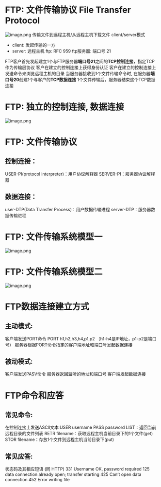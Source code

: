# FTP: 文件传输协议 File Transfer Protocol
![image.png](https://picgo-1310230783.cos.ap-chengdu.myqcloud.com/obsidian/202303232038967.png)
传输文件到远程主机/从远程主机下载文件
client/server模式
- client: 发起传输的一方
- server: 远程主机
ftp: RFC 959
ftp服务器: 端口号 21

FTP客户首先发起建立1个与FTP服务器**端口号21**之间的**TCP控制连接**，指定TCP作为传输层协议
客户在建立的控制连接上获得身份认证
客户在建立的控制连接上发送命令来浏览远程主机的目录
当服务器接收到1个文件传输命令时, 在服务器**端口号20**创建1个与客户的**TCP数据连接**
1个文件传输后，服务器结束这个TCP数据连接
# FTP: 独立的控制连接, 数据连接
![image.png](https://picgo-1310230783.cos.ap-chengdu.myqcloud.com/obsidian/202303232039585.png)
#  FTP: 文件传输协议
## 控制连接：
USER-PI(protocol interpreter)：用户协议解释器
SERVER-PI：服务器协议解释器
## 数据连接：
user-DTP(Data Transfer Process)：用户数据传输进程
server-DTP：服务器数据传输进程
# FTP: 文件传输系统模型一
![image.png](https://picgo-1310230783.cos.ap-chengdu.myqcloud.com/obsidian/202303232040689.png)
#  FTP: 文件传输系统模型二
![image.png](https://picgo-1310230783.cos.ap-chengdu.myqcloud.com/obsidian/202303232040141.png)
# FTP数据连接建立方式
## 主动模式:
客户端发送PORT命令
        PORT h1,h2,h3,h4,p1,p2 
     （h1-h4是IP地址，p1-p2是端口号）
服务器根据PORT命令指定的客户端地址和端口号发起数据连接
## 被动模式:
客户端发送PASV命令
服务器返回监听的地址和端口号
客户端发起数据连接
# FTP命令和应答
## 常见命令:
在控制连接上发送ASCII文本
USER username
PASS password
LIST：返回当前远程目录的文件列表
RETR filename：获取远程主机当前目录下的1个文件(get)
 STOR filename：存放1个文件到远程主机当前目录下(put) 
## 常见应答:
状态码及其相应短语 (同 HTTP)
331 Username OK, password required
125 data connection already open; transfer starting
425 Can’t open data connection
452 Error writing file
